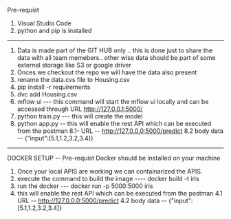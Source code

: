 Pre-requist 
1. Visual Studio Code
2. python and pip is installed
---

1. Data is made part of the GIT HUB only .. this is done just to share the data with all team memebers.. other wise data should be part of some external storage like S3 or google driver
2. Onces we checkout the repo we will have the data also present
3. rename the data.cvs file to Housing.csv
4. pip install -r requirements
5. dvc add Housing.csv
6. mflow ui  --- this command will start the mflow ui locally and can be accessed through URL http://127.0.0.1:5000/
7. python train.py --- this will create the model
8. python app.py  -- this will enable the rest API which can be executed from the postman
   8.1- URL -- http://127.0.0.0:5000/predict
   8.2  body data --  {"input":[5.1,1.2,3.2,3.4]} 

---
DOCKER SETUP -- Pre-requist Docker should be installed on your machine

1. Once your local APIS are working we can containarized the APIS.
2. execute the command to build the image ----  docker build -t iris
3. run the docker ---    docker run -p 5000:5000 iris
4. this will enable the rest API which can be executed from the postman
   4.1 URL -- http://127.0.0.0:5000/predict
   4.2  body data --  {"input":[5.1,1.2,3.2,3.4]}
